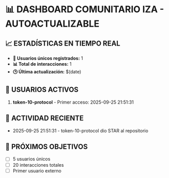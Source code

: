 # 📊 DASHBOARD COMUNITARIO IZA - AUTOACTUALIZABLE

## 📈 ESTADÍSTICAS EN TIEMPO REAL
- **👥 Usuarios únicos registrados:** 1
- **📊 Total de interacciones:** 1
- **🕒 Última actualización:** $(date)

## 👤 USUARIOS ACTIVOS
1. **token-10-protocol** - Primer acceso: 2025-09-25 21:51:31

## 📅 ACTIVIDAD RECIENTE
- 2025-09-25 21:51:31 - token-10-protocol dio STAR al repositorio

## 🎯 PRÓXIMOS OBJETIVOS
- [ ] 5 usuarios únicos
- [ ] 20 interacciones totales
- [ ] Primer usuario externo
